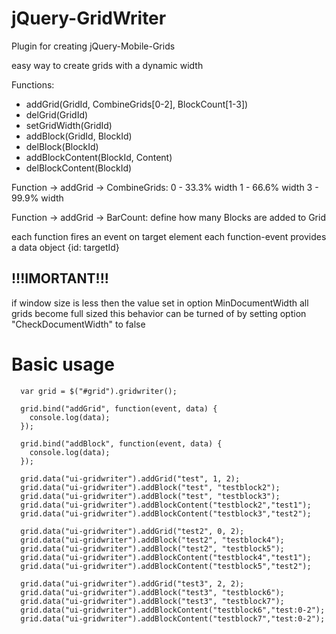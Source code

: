 jQuery-GridWriter
=================

Plugin for creating jQuery-Mobile-Grids

easy way to create grids with a dynamic width

Functions:
 - addGrid(GridId, CombineGrids[0-2], BlockCount[1-3])
 - delGrid(GridId)
 - setGridWidth(GridId)
 - addBlock(GridId, BlockId) 
 - delBlock(BlockId)
 - addBlockContent(BlockId, Content)
 - delBlockContent(BlockId)
 
 Function -> addGrid -> CombineGrids:
 0 - 33.3% width
 1 - 66.6% width
 3 - 99.9% width

 Function -> addGrid -> BarCount:
 define how many Blocks are added to Grid 
 
 each function fires an event on target element
 each function-event provides a data object {id: targetId}
 
  !!!IMORTANT!!!
  --------------
  if window size is less then the value set in option MinDocumentWidth all grids become full sized
  this behavior can be turned of by setting option "CheckDocumentWidth" to false

Basic usage
===========


	  var grid = $("#grid").gridwriter();	

	  grid.bind("addGrid", function(event, data) {
		console.log(data);
	  });
	 
	  grid.bind("addBlock", function(event, data) {
		console.log(data);
	  });
	  
	  grid.data("ui-gridwriter").addGrid("test", 1, 2);
	  grid.data("ui-gridwriter").addBlock("test", "testblock2");
	  grid.data("ui-gridwriter").addBlock("test", "testblock3");
	  grid.data("ui-gridwriter").addBlockContent("testblock2","test1");
	  grid.data("ui-gridwriter").addBlockContent("testblock3","test2");
	
	  grid.data("ui-gridwriter").addGrid("test2", 0, 2);
	  grid.data("ui-gridwriter").addBlock("test2", "testblock4");
	  grid.data("ui-gridwriter").addBlock("test2", "testblock5");
	  grid.data("ui-gridwriter").addBlockContent("testblock4","test1");
	  grid.data("ui-gridwriter").addBlockContent("testblock5","test2");
	  
	  grid.data("ui-gridwriter").addGrid("test3", 2, 2);
	  grid.data("ui-gridwriter").addBlock("test3", "testblock6");
	  grid.data("ui-gridwriter").addBlock("test3", "testblock7");
	  grid.data("ui-gridwriter").addBlockContent("testblock6","test:0-2");
	  grid.data("ui-gridwriter").addBlockContent("testblock7","test:0-2");
